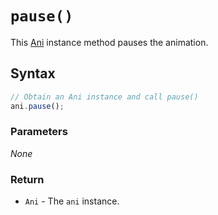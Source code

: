 # `pause()`
This [Ani](/play-ui/api/ani/Ani/README.md) instance method pauses the animation.

## Syntax

```js
// Obtain an Ani instance and call pause()
ani.pause();
```

### Parameters
*None*

### Return
+ `Ani` - The `ani` instance.